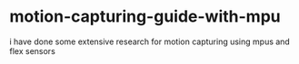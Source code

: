 # motion-capturing-guide-with-mpu
i have done some extensive research for motion capturing using mpus and flex sensors 
